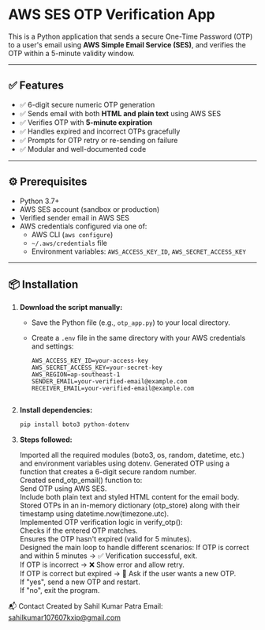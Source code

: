 # AWS SES OTP Verification App

This is a Python application that sends a secure One-Time Password (OTP) to a user's email using **AWS Simple Email Service (SES)**, and verifies the OTP within a 5-minute validity window.

---

## ✅ Features

- ✅ 6-digit secure numeric OTP generation
- ✅ Sends email with both **HTML and plain text** using AWS SES
- ✅ Verifies OTP with **5-minute expiration**
- ✅ Handles expired and incorrect OTPs gracefully
- ✅ Prompts for OTP retry or re-sending on failure
- ✅ Modular and well-documented code

---

## ⚙️ Prerequisites

- Python 3.7+
- AWS SES account (sandbox or production)
- Verified sender email in AWS SES
- AWS credentials configured via one of:
  - AWS CLI (`aws configure`)
  - `~/.aws/credentials` file
  - Environment variables: `AWS_ACCESS_KEY_ID`, `AWS_SECRET_ACCESS_KEY`

---

## 📦 Installation

1. **Download the script manually:**

   - Save the Python file (e.g., `otp_app.py`) to your local directory.
   - Create a `.env` file in the same directory with your AWS credentials and settings:

     ```
     AWS_ACCESS_KEY_ID=your-access-key
     AWS_SECRET_ACCESS_KEY=your-secret-key
     AWS_REGION=ap-southeast-1
     SENDER_EMAIL=your-verified-email@example.com
     RECEIVER_EMAIL=your-verified-email@example.com
    
2. **Install dependencies:**

   ```bash
   pip install boto3 python-dotenv

3. **Steps followed:**

   Imported all the required modules (boto3, os, random, datetime, etc.) and environment variables using dotenv.
   Generated OTP using a function that creates a 6-digit secure random number.   
   Created send_otp_email() function to:   
   Send OTP using AWS SES.   
   Include both plain text and styled HTML content for the email body.   
   Stored OTPs in an in-memory dictionary (otp_store) along with their timestamp using datetime.now(timezone.utc).   
   Implemented OTP verification logic in verify_otp():   
   Checks if the entered OTP matches.   
   Ensures the OTP hasn't expired (valid for 5 minutes).   
   Designed the main loop to handle different scenarios: 
   If OTP is correct and within 5 minutes → ✅ Verification successful, exit.   
   If OTP is incorrect → ❌ Show error and allow retry.   
   If OTP is correct but expired → 🔁 Ask if the user wants a new OTP.   
   If "yes", send a new OTP and restart.   
   If "no", exit the program.

   
📬 Contact
Created by Sahil Kumar Patra
Email: sahilkumar107607kxip@gmail.com
